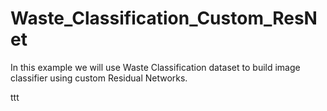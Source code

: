 # Waste_Classification_Custom_ResNet
In this example we will use Waste Classification dataset to build image classifier using custom Residual Networks. 


ttt

